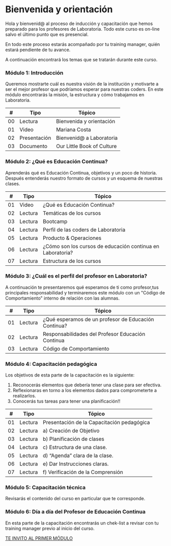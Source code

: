 # Bienvenida y orientación

Hola y bienvenid@ al proceso de inducción y capacitación que hemos preparado para los profesores de Laboratoria. Todo este curso es on-line salvo el último punto que es presencial.

En todo este proceso estarás acompañado por tu training manager, quién estará pendiente de tu avance.

A continuación encontrará los temas que se tratarán durante este curso.


### Módulo 1: Introducción

Queremos mostrarte cuál es nuestra visión de la institución y motivarte a ser el mejor profesor que podríamos esperar para nuestras coders. En este módulo encontrarás la misión, la estructura y cómo trabajamos en Laboratoria.


| # | Tipo | Tópico
| - | ----- | -----
| 00 | Lectura | Bienvenida y orientación
| 01 | Video   | Mariana Costa
| 02 | Presentación | Bienvenid@ a Laboratoria
| 03 | Documento | Our Little Book of Culture


### Módulo 2: ¿Qué es Educación Continua?

Aprenderás qué es Educación Continua, objetivos y un poco de historia. Después entenderás nuestro formato de cursos y un esquema de nuestras clases.

| # | Tipo | Tópico
| - | ----- | -----
| 01 | Video | ¿Qué es Educación Continua?
| 02 | Lectura | Temáticas de los cursos
| 03 | Lectura | Bootcamp
| 04 | Lectura | Perfil de las coders de Laboratoria
| 05 | Lectura | Producto & Operaciones
| 06 | Lectura | ¿Cómo son los cursos de educación continua en Laboratoria?
| 07 | Lectura | Estructura de los cursos


### Módulo 3: ¿Cuál es el perfil del profesor en Laboratoria?

A continuación te presentaremos qué esperamos de ti como profesor,tus principales responsabilidad  y terminaremos este módulo con un "Código de Comportamiento" interno de relación con las alumnas.

| # | Tipo | Tópico
| - | ----- | -----
| 01 | Lectura | ¿Qué esperamos de un profesor de Educación Continua?
| 02 | Lectura | Responsabilidades del Profesor Educación Continua
| 03 | Lectura | Código de Comportamiento


### Módulo 4: Capacitación pedagógica

Los objetivos de esta parte de la capacitación es la siguiente:

1. Reconocerás elementos que debería tener una clase para ser efectiva. 
2. Reflexionaras en torno a los elementos dados para comprometerte a realizarlos. 
3. Conocerás tus tareas para tener una planificación!!


| # | Tipo | Tópico
| - | ----- | -----
| 01 | Lectura | Presentación de la Capacitación pedagógica
| 02 | Lectura | a) Creación de Objetivo
| 03 | Lectura | b) Planificación de clases
| 04 | Lectura | c) Estructura de una clase.
| 05 | Lectura | d) “Agenda” clara de la clase.
| 06 | Lectura | e) Dar Instrucciones claras.
| 07 | Lectura | f) Verificación de la Comprensión


### Módulo 5: Capacitación técnica

Revisarás el contenido del curso en particular que te corresponde.


### Módulo 6: Día a día del Profesor de Educación Continua

En esta parte de la capacitación encontrarás un chek-list a revisar con tu training manager previo al inicio del curso.


[TE INVITO AL PRIMER MÓDULO](../02-introduccion/02-paso.md)
